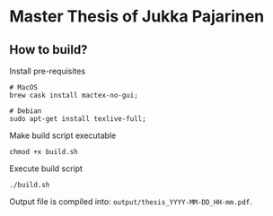 # Master Thesis of Jukka Pajarinen

## How to build?

Install pre-requisites
```
# MacOS
brew cask install mactex-no-gui;

# Debian
sudo apt-get install texlive-full;
```

Make build script executable
```
chmod +x build.sh
```

Execute build script
```
./build.sh
```

Output file is compiled into: `output/thesis_YYYY-MM-DD_HH-mm.pdf`.